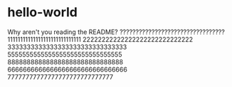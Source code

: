 # hello-world
Why aren't you reading the README?
?????????????????????????????????
11111111111111111111111111111
22222222222222222222222222222
3333333333333333333333333333333
5555555555555555555555555555555
888888888888888888888888888888
6666666666666666666666666666666 
77777777777777777777777777777